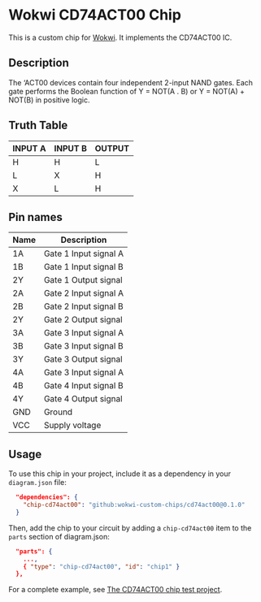 # Wokwi CD74ACT00 Chip

This is a custom chip for [Wokwi](https://wokwi.com/). It implements the CD74ACT00 IC.

## Description

The ‘ACT00 devices contain four independent 2-input NAND gates. Each gate performs the Boolean function
of Y = NOT(A . B)  or Y = NOT(A) + NOT(B) in positive logic.

## Truth Table

| INPUT A | INPUT B |  OUTPUT |
| ------- | ------- | ------- |
|    H    |    H    |    L    |
|    L    |    X    |    H    |
|    X    |    L    |    H    |

## Pin names

| Name | Description              |
| ---- | ------------------------ |
|  1A  | Gate 1 Input signal  A   |
|  1B  | Gate 1 Input signal  B   |
|  2Y  | Gate 1 Output signal     |
|  2A  | Gate 2 Input signal  A   |
|  2B  | Gate 2 Input signal  B   |
|  2Y  | Gate 2 Output signal     |
|  3A  | Gate 3 Input signal  A   |
|  3B  | Gate 3 Input signal  B   |
|  3Y  | Gate 3 Output signal     |
|  4A  | Gate 3 Input signal  A   |
|  4B  | Gate 4 Input signal  B   |
|  4Y  | Gate 4 Output signal     |
| GND  | Ground                   |
| VCC  | Supply voltage           |


## Usage

To use this chip in your project, include it as a dependency in your `diagram.json` file:

```json
  "dependencies": {
    "chip-cd74act00": "github:wokwi-custom-chips/cd74act00@0.1.0"
  }
```

Then, add the chip to your circuit by adding a `chip-cd74act00` item to the `parts` section of diagram.json:

```json
  "parts": {
    ...,
    { "type": "chip-cd74act00", "id": "chip1" }
  },
```

For a complete example, see [The CD74ACT00 chip test project](https://wokwi.com/projects/398879430719023105).
